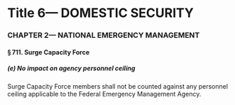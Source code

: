 
# Title 6— DOMESTIC SECURITY
### CHAPTER 2— NATIONAL EMERGENCY MANAGEMENT
#### § 711. Surge Capacity Force
##### (e) No impact on agency personnel ceiling

Surge Capacity Force members shall not be counted against any personnel ceiling applicable to the Federal Emergency Management Agency.
